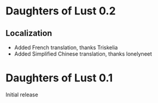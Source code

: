 # Daughters of Lust 0.2

## Localization

* Added French translation,  thanks Triskelia
* Added Simplified Chinese translation, thanks lonelyneet

# Daughters of Lust 0.1

Initial release

